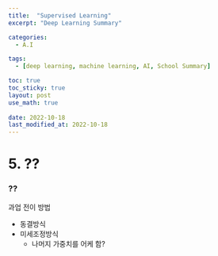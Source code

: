```yaml
---
title:  "Supervised Learning"
excerpt: "Deep Learning Summary"

categories:
  - A.I

tags:
  - [deep learning, machine learning, AI, School Summary]

toc: true
toc_sticky: true
layout: post
use_math: true
 
date: 2022-10-18
last_modified_at: 2022-10-18
---
```


# **5. ??**

### ??

과업 전이 방법
- 동결방식
- 미세조정방식
  - 나머지 가중치를 어케 함?
  